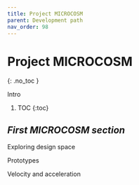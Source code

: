 ```yaml
---
title: Project MICROCOSM
parent: Development path
nav_order: 98
---
```


# Project MICROCOSM
{: .no_toc }

Intro

1. TOC
{:toc}

## *First MICROCOSM section*

Exploring design space

Prototypes

Velocity and acceleration




